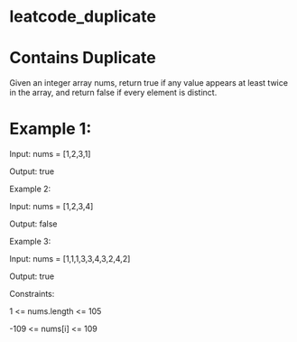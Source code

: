 # leatcode_duplicate
# Contains Duplicate

Given an integer array nums, return true if any value appears at least twice in the array, and return false if every element is distinct.

 

# Example 1:

Input: nums = [1,2,3,1]



Output: true


Example 2:



Input: nums = [1,2,3,4]




Output: false


Example 3:


Input: nums = [1,1,1,3,3,4,3,2,4,2]



Output: true
 

Constraints:


1 <= nums.length <= 105


-109 <= nums[i] <= 109
